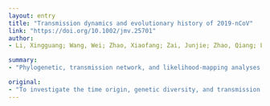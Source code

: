 ```yaml
---
layout: entry
title: "Transmission dynamics and evolutionary history of 2019-nCoV"
link: "https://doi.org/10.1002/jmv.25701"
author:
- Li, Xingguang; Wang, Wei; Zhao, Xiaofang; Zai, Junjie; Zhao, Qiang; Li, Yi; Chaillon, Antoine

summary:
- "Phylogenetic, transmission network, and likelihood-mapping analyses of the genome sequences were performed. The increasing tree-like signals may be indicative of increasing genetic diversity of 2019-nCoV in human hosts. We identified three clusters using Bayesian inference framework and three transmission clusters. A total of 32 genomes of virus strains sampled from China, Thailand, and the USA with sampling dates between 24 December 2019 and 23 January 2020 were analyzed."

original:
- "To investigate the time origin, genetic diversity, and transmission dynamics of the recent 2019-nCoV outbreak in China and beyond, a total of 32 genomes of virus strains sampled from China, Thailand, and the USA with sampling dates between 24 December 2019 and 23 January 2020 were analyzed. Phylogenetic, transmission network, and likelihood-mapping analyses of the genome sequences were performed. On the basis of the likelihood-mapping analysis, the increasing tree-like signals (from 0% to 8.2%, 18.2%, and 25.4%) over time may be indicative of increasing genetic diversity of 2019-nCoV in human hosts. We identified three phylogenetic clusters using the Bayesian inference framework and three transmission clusters using transmission network analysis, with only one cluster identified by both methods using the above genome sequences of 2019-nCoV strains. The estimated mean evolutionary rate for 2019-nCoV ranged from 1.7926 x 10(-3) to 1.8266 x 10(-3) substitutions per site per year. On the basis of our study, undertaking epidemiological investigations and genomic data surveillance could positively impact public health in terms of guiding prevention efforts to reduce 2019-nCOV transmission in real-time."
---
```


